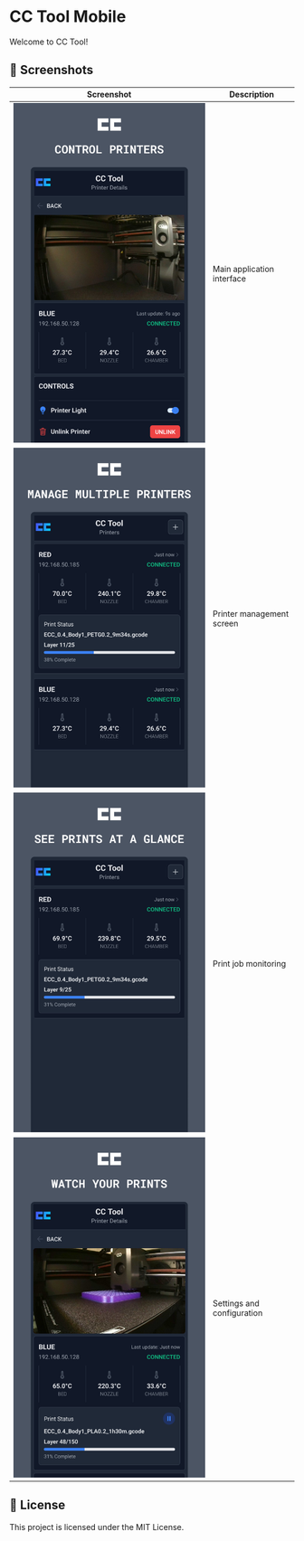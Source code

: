 # CC Tool Mobile

Welcome to CC Tool!

## 📱 Screenshots

| Screenshot | Description |
|------------|-------------|
| ![Screenshot 1](screenshots/Frame%205.jpg) | Main application interface |
| ![Screenshot 2](screenshots/Frame%206.jpg) | Printer management screen |
| ![Screenshot 3](screenshots/Frame%207.jpg) | Print job monitoring |
| ![Screenshot 4](screenshots/Frame%208.jpg) | Settings and configuration |

## 📄 License

This project is licensed under the MIT License. 